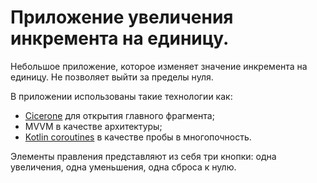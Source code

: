 # Приложение увеличения инкремента на единицу.

Небольшое приложение, которое изменяет значение инкремента на единицу.
Не позволяет выйти за пределы нуля.

В приложении использованы такие технологии как:
- [Cicerone](https://github.com/terrakok/Cicerone) для открытия главного фрагмента;
- MVVM в качестве архитектуры;
- [Kotlin coroutines](https://developer.android.com/kotlin/coroutines) в качестве пробы в многопочность.

Элементы правления представляют из себя три кнопки: одна увеличения, одна уменьшения, одна сброса к нулю.

<!-- 1) Предполагалось, что данный репозиторий создан для хранения ВСЕХ лабораторных. Т.е. файлы этого проекта будут по пути: UniversityLabs/Lab3/ ИЛИ UniversityLabs/Coffeemachine/-->
<!-- 2) Коммит "Промежуточная стадия" крайне неинформативен. Отучиваемся так писать. Посмотрите на статью по формализации коммитов в беседе -->
